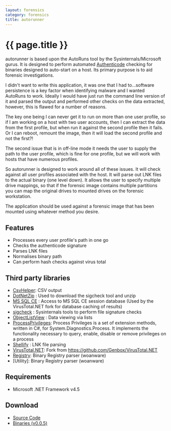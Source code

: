 ```yaml
---
layout: forensics
category: forensics
title: autorunner
---
```


# {{ page.title }} #

autorunner is based upon the AutoRuns tool by the Sysinternals/Microsoft gurus. It is designed to perform automated [Authenticode](http://msdn.microsoft.com/en-gb/library/ms537359(v=vs.85).aspx) checking for binaries designed to auto-start on a host. Its primary purpose is to aid forensic investigations.

I didn't want to write this application, it was one that I had to...software persistence is a key factor when identifying malware and I wanted AutoRuns to work. Ideally I would have just run the command line version of it and parsed the output and performed other checks on the data extracted, however, this is flawed for a number of reasons. 

The key one being I can never get it to run on more than one user profile, so if I am working on a host with two user accounts, then I can extract the data from the first profile, but when run it against the second profile then it fails. Or I can reboot, remount the image, then it will load the second profile and not the first?!

The second issue that is in off-line mode it needs the user to supply the path to the user profile, which is fine for one profile, but we will work with hosts that have numerous profiles.

So autorunner is designed to work around all of these issues. It will check against all user profiles associated with the host. It will parse out LNK files to the actual binary (one level down). It allows the user to specify multiple drive mappings, so that if the forensic image contains multiple partitions you can map the original drives to mounted drives on the forensic workstation.

The application should be used against a forensic image that has been mounted using whatever method you desire.

## Features ##

- Processes every user profile's path in one go
- Checks the authenticode signature
- Parses LNK files
- Normalises binary path
- Can perform hash checks against virus total

## Third party libraries ##

- [CsvHelper](https://github.com/JoshClose/CsvHelper): CSV output
- [DotNetZip](http://dotnetzip.codeplex.com/) : Used to download the sigcheck tool and unzip
- [MS SQL CE](http://www.microsoft.com/en-us/download/details.aspx?id=30709) : Access to MS SQL CE session database (Used by the VirusTotal.NET fork for database caching of results)
- [sigcheck](http://technet.microsoft.com/en-gb/sysinternals/bb897441.aspx) : Sysinternals tools to perform file signature checks 
- [ObjectListView](http://objectlistview.sourceforge.net/cs/index.html) : Data viewing via lists 
- [ProcessPrivileges](http://processprivileges.codeplex.com/): Process Privileges is a set of extension methods, written in C#, for System.Diagnostics.Process. It implements the functionality necessary to query, enable, disable or remove privileges on a process
- [Shellify](http://sourceforge.net/projects/shellify/) : LNK file parsing
- [VirusTotal.NET](https://github.com/woanware/VirusTotal.NET): Fork from https://github.com/Genbox/VirusTotal.NET
- [Registry](https://github.com/woanware/Registry): Binary Registry parser (woanware)
- [Utility]: Binary Registry parser (woanware)

## Requirements ##

- Microsoft .NET Framework v4.5

## Download ##

- [Source Code](https://github.com/woanware/autorunner)
- [Binaries (v0.0.5)](/downloads/autorunner.v.0.0.5.zip)